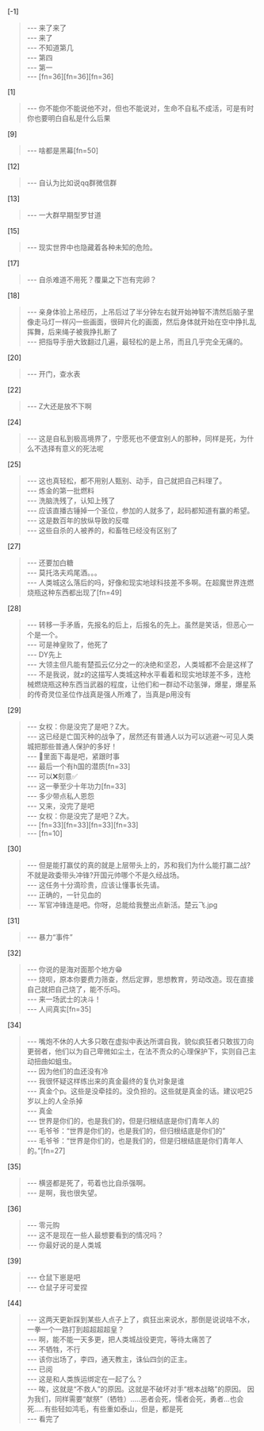 
[-1] 
>--- 来了来了<br>
>--- 来了<br>
>--- 不知道第几<br>
>--- 第四<br>
>--- 第一<br>
>--- [fn=36][fn=36][fn=36]<br>

[1] 
>--- 你不能你不能说他不对，但也不能说对，生命不自私不成活，可是有时你也要明白自私是什么后果<br>

[9] 
>--- 啥都是黑幕[fn=50]<br>

[12] 
>--- 自认为比如说qq群微信群<br>

[13] 
>--- 一大群早期型罗甘道<br>

[15] 
>--- 现实世界中也隐藏着各种未知的危险。<br>

[17] 
>--- 自杀难道不用死？覆巢之下岂有完卵？<br>

[18] 
>--- 亲身体验上吊经历，上吊后过了半分钟左右就开始神智不清然后脑子里像走马灯一样闪一些画面，很碎片化的画面，然后身体就开始在空中挣扎乱挥舞，后来绳子被我挣扎断了<br>
>--- 把指导手册大致翻过几遍，最轻松的是上吊，而且几乎完全无痛的。<br>

[20] 
>--- 开门，查水表<br>

[22] 
>--- Z大还是放不下啊<br>

[24] 
>--- 这是自私到极高境界了，宁愿死也不便宜别人的那种，同样是死，为什么不选择有意义的死法呢<br>

[25] 
>--- 这也真轻松，都不用别人甄别、动手，自己就把自己料理了。<br>
>--- 炼金的第一批燃料<br>
>--- 洗脑洗残了，认知上残了<br>
>--- 应该直播古锤掉一个圣位，参加的人就多了，起码都知道有赢的希望。<br>
>--- 这是数百年的放纵导致的反噬<br>
>--- 这些自杀的人被养的，和畜牲已经没有区别了<br>

[27] 
>--- 还要加白糖<br>
>--- 莫托洛夫鸡尾酒。。。<br>
>--- 人类城这么落后的吗，好像和现实地球科技差不多啊。在超魔世界连燃烧瓶这种东西都出现了[fn=49]<br>

[28] 
>--- 转移一手矛盾，先报名的后上，后报名的先上。虽然是笑话，但恶心一个是一个。<br>
>--- 可是神皇败了，他死了<br>
>--- DY先上<br>
>--- 大领主但凡能有楚孤云亿分之一的决绝和坚忍，人类城都不会是这样了<br>
>--- 不是我说，就z的这描写人类城这种水平看着和现实地球差不多，连枪械燃烧瓶这种东西当武器的程度，让他们和一群动不动氢弹，爆星，爆星系的传奇灵位圣位作战真是强人所难了，当真是p用没有<br>

[29] 
>--- 女权：你是没完了是吧？Z大。<br>
>--- 这已经是亡国灭种的战争了，居然还有普通人以为可以逃避～可见人类城把那些普通人保护的多好！<br>
>--- 💩里面下毒是吧，紧跟时事<br>
>--- 最后一个有h国的潜质[fn=33]<br>
>--- 可以❌刻意✅<br>
>--- 这一拳至少十年功力[fn=33]<br>
>--- 多少带点私人恩怨<br>
>--- 又来，没完了是吧<br>
>--- 女权：你是没完了是吧？Z大。<br>
>--- [fn=33][fn=33][fn=33][fn=33]<br>
>--- [fn=10]<br>

[30] 
>--- 但是能打赢仗的真的就是上层带头上的，苏和我们为什么能打赢二战?不就是政委带头冲锋?开国元帅哪个不是久经战场。<br>
>--- 这任务十分滴珍贵，应该让懂事长先请。<br>
>--- 正确的，一针见血的<br>
>--- 军官冲锋连是吧。你呀，总能给我整出点新活。楚云飞.jpg<br>

[31] 
>--- 暴力“事件”<br>

[32] 
>--- 你说的是海对面那个地方😁<br>
>--- 烧呗，原本你要费力筛查，然后定罪，思想教育，劳动改造。现在直接自己就把自己烧了，能不乐吗。<br>
>--- 来一场武士的决斗！<br>
>--- 人间真实[fn=35]<br>

[34] 
>--- 嘴炮不休的人大多只敢在虚拟中表达所谓自我，貌似疯狂者只敢拔刀向更弱者，他们以为自己卑微如尘土，在法不责众的心理保护下，实则自己主动扭曲如蛆虫。<br>
>--- 因为他们的血还没有冷<br>
>--- 我很怀疑这样练出来的真金最终的复仇对象是谁<br>
>--- 真金个p。这些是没牵挂的。没负担的。这些就是真金的话。建议吧25岁以上的人全杀掉<br>
>--- 真金<br>
>--- 世界是你们的，也是我们的，但是归根结底是你们青年人的<br>
>--- 毛爷爷：“世界是你们的，也是我们的，但归根结底是你们的”<br>
>--- 毛爷爷：“世界是你们的，也是我们的，但是归根结底是你们青年人的。”[fn=27]<br>

[35] 
>--- 横竖都是死了，苟着也比自杀强啊。<br>
>--- 是啊，我也很失望。<br>

[36] 
>--- 零元购<br>
>--- 这不是现在一些人最想要看到的情况吗？<br>
>--- 你最好说的是人类城<br>

[39] 
>--- 仓鼠下崽是吧<br>
>--- 仓鼠子牙可爱捏<br>

[44] 
>--- 这两天更新踩到某些人点子上了，疯狂出来说水，那倒是说说啥不水，一拳一个一路打到超超超超皇？<br>
>--- 啊，能不能一天多更，把人类城战役更完，等待太痛苦了<br>
>--- 不牺牲，不行<br>
>--- 该你出场了，李四，通天教主，诛仙四剑的正主。<br>
>--- 已阅<br>
>--- 这是和人类族运绑定在一起了么？<br>
>--- 唉，这就是“不救人”的原因。这就是不破坏对手“根本战略”的原因。 因为我们，同样需要“献祭”（牺牲）.....恶者会死，懦者会死，勇者...也会死.....有些轻如鸿毛，有些重如泰山，但是，都是死<br>
>--- 看完了<br>
